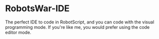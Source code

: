 # RobotsWar-IDE
The perfect IDE  to code in RobotScript, and you can code with the visual programming mode. If you're
like me, you would prefer using the code editor mode.
